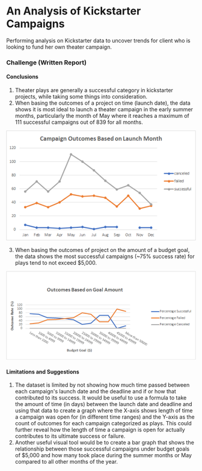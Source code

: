 # An Analysis of Kickstarter Campaigns
Performing analysis on Kickstarter data to uncover trends for client who is looking to fund her own theater campaign.
### Challenge (Written Report)
#### Conclusions
1. Theater plays are generally a successful category in kickstarter projects, while taking some things into consideration.
2. When basing the outcomes of a project on time (launch date), the data shows it is most ideal to launch a theater campaign in the early summer months, particularly the month of May where it reaches a maximum of 111 successful campaigns out of 839 for all months.

![Outcomes_LaunchDate](https://github.com/elenaguilarv/kickstarter-analysis/blob/master/Outcomes_LaunchDate.png)

3. When basing the outcomes of project on the amount of a budget goal, the data shows the most successful campaigns (~75% success rate) for plays tend to not exceed $5,000.

![Outcomes_GoalAmount](https://github.com/elenaguilarv/kickstarter-analysis/blob/master/Outcomes_GoalAmount.png)

#### Limitations and Suggestions
1. The dataset is limited by not showing how much time passed between each campaign's launch date and the deadline and if or how that contributed to its success. It would be useful to use a formula to take the amount of time (in days) between the launch date and deadline and using that data to create a graph where the X-axis shows length of time a campaign was open for (in different time ranges) and the Y-axis as the count of outcomes for each campaign categorized as plays. This could further reveal how the length of time a campaign is open for actually contributes to its ultimate success or failure.  
2. Another useful visual tool would be to create a bar graph that shows the relationship between those successful campaigns under budget goals of $5,000 and how many took place during the summer months or May compared to all other months of the year.  
